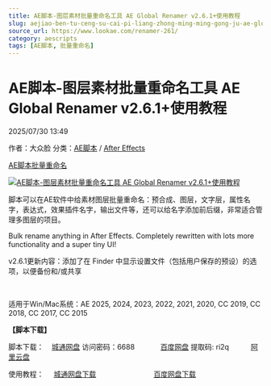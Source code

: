 ```yaml
---
title: AE脚本-图层素材批量重命名工具 AE Global Renamer v2.6.1+使用教程
slug: aejiao-ben-tu-ceng-su-cai-pi-liang-zhong-ming-ming-gong-ju-ae-global-renamer-v2-6-1-shi-yong-jiao-cheng
source_url: https://www.lookae.com/renamer-261/
category: aescripts
tags: [AE脚本, 批量重命名]
---
```

# AE脚本-图层素材批量重命名工具 AE Global Renamer v2.6.1+使用教程

2025/07/30 13:49

作者：大众脸
分类：[AE脚本](https://www.lookae.com/after-effects/aescripts/) / [After Effects](https://www.lookae.com/after-effects/)

[AE脚本](https://www.lookae.com/tag/ae%e8%84%9a%e6%9c%ac/)[批量重命名](https://www.lookae.com/tag/%e6%89%b9%e9%87%8f%e9%87%8d%e5%91%bd%e5%90%8d/)

[![AE脚本-图层素材批量重命名工具 AE Global Renamer v2.6.1+使用教程](https://www.lookae.com/wp-content/uploads/2017/07/Global-Renamer.jpg "AE脚本-图层素材批量重命名工具 AE Global Renamer v2.6.1+使用教程-LookAE.com")](https://www.lookae.com/wp-content/uploads/2017/07/Global-Renamer.jpg)

脚本可以在AE软件中给素材图层批量重命名：预合成、图层，文字层，属性名字，表达式，效果插件名字，输出文件等，还可以给名字添加前后缀，非常适合管理多图层的项目。

Bulk rename anything in After Effects. Completely rewritten with lots more functionality and a super tiny UI!

v2.6.1更新内容：添加了在 Finder 中显示设置文件（包括用户保存的预设）的选项，以便备份和/或共享

[﻿﻿﻿](https://cloud.video.taobao.com//play/u/705956171/p/1/e/6/t/1/331434366984.mp4)

适用于Win/Mac系统：AE 2025, 2024, 2023, 2022, 2021, 2020, CC 2019, CC 2018, CC 2017, CC 2015

**【脚本下载】**

脚本下载：    [城通网盘](https://url70.ctfile.com/f/2827370-8389680694-4fb0a3?p=4431) 访问密码：6688             [百度网盘](https://pan.baidu.com/s/152LIHpgulhtoiwwh51YVVw?pwd=ri2q) 提取码: ri2q           [阿里云盘](https://www.alipan.com/s/L7aZ5kNd1nb)

使用教程：     [城通网盘下载](https://lookae.ctfile.com/fs/680462-314558688)                             [百度网盘下载](https://pan.baidu.com/s/1O-wwK970Y1PRY9wyWmvkvA)
